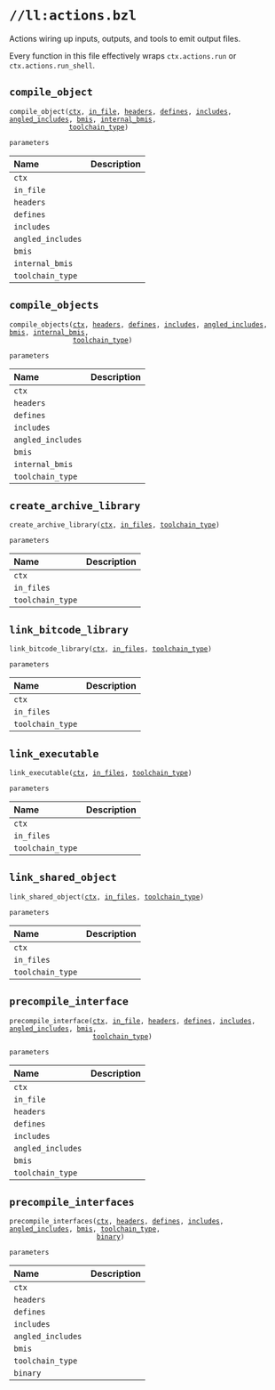 # `//ll:actions.bzl`

Actions wiring up inputs, outputs, and tools to emit output files.

Every function in this file effectively wraps `ctx.actions.run` or
`ctx.actions.run_shell`.


<a id="compile_object"></a>

## `compile_object`

<pre><code>compile_object(<a href="#compile_object-ctx">ctx</a>, <a href="#compile_object-in_file">in_file</a>, <a href="#compile_object-headers">headers</a>, <a href="#compile_object-defines">defines</a>, <a href="#compile_object-includes">includes</a>, <a href="#compile_object-angled_includes">angled_includes</a>, <a href="#compile_object-bmis">bmis</a>, <a href="#compile_object-internal_bmis">internal_bmis</a>,
               <a href="#compile_object-toolchain_type">toolchain_type</a>)</code></pre>

`parameters`

| Name  | Description |
| :---- | :---------- |
| <a id="compile_object-ctx"></a>`ctx` |  |
| <a id="compile_object-in_file"></a>`in_file` |  |
| <a id="compile_object-headers"></a>`headers` |  |
| <a id="compile_object-defines"></a>`defines` |  |
| <a id="compile_object-includes"></a>`includes` |  |
| <a id="compile_object-angled_includes"></a>`angled_includes` |  |
| <a id="compile_object-bmis"></a>`bmis` |  |
| <a id="compile_object-internal_bmis"></a>`internal_bmis` |  |
| <a id="compile_object-toolchain_type"></a>`toolchain_type` |  |


<a id="compile_objects"></a>

## `compile_objects`

<pre><code>compile_objects(<a href="#compile_objects-ctx">ctx</a>, <a href="#compile_objects-headers">headers</a>, <a href="#compile_objects-defines">defines</a>, <a href="#compile_objects-includes">includes</a>, <a href="#compile_objects-angled_includes">angled_includes</a>, <a href="#compile_objects-bmis">bmis</a>, <a href="#compile_objects-internal_bmis">internal_bmis</a>,
                <a href="#compile_objects-toolchain_type">toolchain_type</a>)</code></pre>

`parameters`

| Name  | Description |
| :---- | :---------- |
| <a id="compile_objects-ctx"></a>`ctx` |  |
| <a id="compile_objects-headers"></a>`headers` |  |
| <a id="compile_objects-defines"></a>`defines` |  |
| <a id="compile_objects-includes"></a>`includes` |  |
| <a id="compile_objects-angled_includes"></a>`angled_includes` |  |
| <a id="compile_objects-bmis"></a>`bmis` |  |
| <a id="compile_objects-internal_bmis"></a>`internal_bmis` |  |
| <a id="compile_objects-toolchain_type"></a>`toolchain_type` |  |


<a id="create_archive_library"></a>

## `create_archive_library`

<pre><code>create_archive_library(<a href="#create_archive_library-ctx">ctx</a>, <a href="#create_archive_library-in_files">in_files</a>, <a href="#create_archive_library-toolchain_type">toolchain_type</a>)</code></pre>

`parameters`

| Name  | Description |
| :---- | :---------- |
| <a id="create_archive_library-ctx"></a>`ctx` |  |
| <a id="create_archive_library-in_files"></a>`in_files` |  |
| <a id="create_archive_library-toolchain_type"></a>`toolchain_type` |  |


<a id="link_bitcode_library"></a>

## `link_bitcode_library`

<pre><code>link_bitcode_library(<a href="#link_bitcode_library-ctx">ctx</a>, <a href="#link_bitcode_library-in_files">in_files</a>, <a href="#link_bitcode_library-toolchain_type">toolchain_type</a>)</code></pre>

`parameters`

| Name  | Description |
| :---- | :---------- |
| <a id="link_bitcode_library-ctx"></a>`ctx` |  |
| <a id="link_bitcode_library-in_files"></a>`in_files` |  |
| <a id="link_bitcode_library-toolchain_type"></a>`toolchain_type` |  |


<a id="link_executable"></a>

## `link_executable`

<pre><code>link_executable(<a href="#link_executable-ctx">ctx</a>, <a href="#link_executable-in_files">in_files</a>, <a href="#link_executable-toolchain_type">toolchain_type</a>)</code></pre>

`parameters`

| Name  | Description |
| :---- | :---------- |
| <a id="link_executable-ctx"></a>`ctx` |  |
| <a id="link_executable-in_files"></a>`in_files` |  |
| <a id="link_executable-toolchain_type"></a>`toolchain_type` |  |


<a id="link_shared_object"></a>

## `link_shared_object`

<pre><code>link_shared_object(<a href="#link_shared_object-ctx">ctx</a>, <a href="#link_shared_object-in_files">in_files</a>, <a href="#link_shared_object-toolchain_type">toolchain_type</a>)</code></pre>

`parameters`

| Name  | Description |
| :---- | :---------- |
| <a id="link_shared_object-ctx"></a>`ctx` |  |
| <a id="link_shared_object-in_files"></a>`in_files` |  |
| <a id="link_shared_object-toolchain_type"></a>`toolchain_type` |  |


<a id="precompile_interface"></a>

## `precompile_interface`

<pre><code>precompile_interface(<a href="#precompile_interface-ctx">ctx</a>, <a href="#precompile_interface-in_file">in_file</a>, <a href="#precompile_interface-headers">headers</a>, <a href="#precompile_interface-defines">defines</a>, <a href="#precompile_interface-includes">includes</a>, <a href="#precompile_interface-angled_includes">angled_includes</a>, <a href="#precompile_interface-bmis">bmis</a>,
                     <a href="#precompile_interface-toolchain_type">toolchain_type</a>)</code></pre>

`parameters`

| Name  | Description |
| :---- | :---------- |
| <a id="precompile_interface-ctx"></a>`ctx` |  |
| <a id="precompile_interface-in_file"></a>`in_file` |  |
| <a id="precompile_interface-headers"></a>`headers` |  |
| <a id="precompile_interface-defines"></a>`defines` |  |
| <a id="precompile_interface-includes"></a>`includes` |  |
| <a id="precompile_interface-angled_includes"></a>`angled_includes` |  |
| <a id="precompile_interface-bmis"></a>`bmis` |  |
| <a id="precompile_interface-toolchain_type"></a>`toolchain_type` |  |


<a id="precompile_interfaces"></a>

## `precompile_interfaces`

<pre><code>precompile_interfaces(<a href="#precompile_interfaces-ctx">ctx</a>, <a href="#precompile_interfaces-headers">headers</a>, <a href="#precompile_interfaces-defines">defines</a>, <a href="#precompile_interfaces-includes">includes</a>, <a href="#precompile_interfaces-angled_includes">angled_includes</a>, <a href="#precompile_interfaces-bmis">bmis</a>, <a href="#precompile_interfaces-toolchain_type">toolchain_type</a>,
                      <a href="#precompile_interfaces-binary">binary</a>)</code></pre>

`parameters`

| Name  | Description |
| :---- | :---------- |
| <a id="precompile_interfaces-ctx"></a>`ctx` |  |
| <a id="precompile_interfaces-headers"></a>`headers` |  |
| <a id="precompile_interfaces-defines"></a>`defines` |  |
| <a id="precompile_interfaces-includes"></a>`includes` |  |
| <a id="precompile_interfaces-angled_includes"></a>`angled_includes` |  |
| <a id="precompile_interfaces-bmis"></a>`bmis` |  |
| <a id="precompile_interfaces-toolchain_type"></a>`toolchain_type` |  |
| <a id="precompile_interfaces-binary"></a>`binary` |  |
